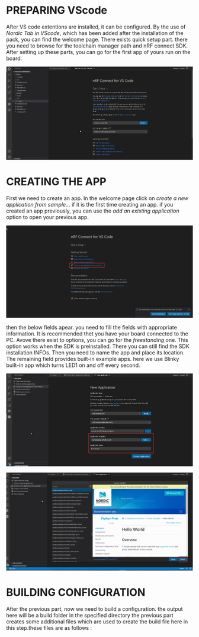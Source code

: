 # PREPARING VScode
After VS code extentions are installed, it can be configured. By the use of *Nordic Tab in VScode*, which has been added after the installation of the pack, you can find the welcome page.
There exists quick setup part. there you need to browse for the toolchain manager path and nRF connect SDK. After setting up these parts, you can go for the first app of yours run on the board.

![alt text](https://github.com/Sharif-Smart-and-Secure-Edge-Cloud-Lab/nRF52840/blob/farbod-yadollahi/nRF%20connect/setup.jpg)

# CREATING THE APP

First we need to create an app. In the welcome page click on *create a new application from sample...* if it is the first time creating an app. if you created an app previously, you can use the *add an existing application* option to open your previous app.

![alt text](https://github.com/Sharif-Smart-and-Secure-Edge-Cloud-Lab/nRF52840/blob/farbod-yadollahi/nRF%20connect/create%20app.jpg)

then the below fields apear. you need to fill the fields with appropriate information. It is recommended thet you have your board connected to the PC.
Avove there exist to options, you can go for the *freestanding* one. This option works when the SDK is preinstalled. 
There you can still find the SDK installation INFOs. Then you need to name the app and place its location. The remaining field provides built-in example apps. here we use Blinky built-in app which turns LED1 on and off every second.  

![alt text](https://github.com/Sharif-Smart-and-Secure-Edge-Cloud-Lab/nRF52840/blob/farbod-yadollahi/nRF%20connect/app%20fields.jpg)

![alt text](https://github.com/Sharif-Smart-and-Secure-Edge-Cloud-Lab/nRF52840/blob/farbod-yadollahi/nRF%20connect/built%20in%20apps.jpg)

# BUILDING CONFIGURATION
After the previous part, now we need to build a configuration. the output here will be a build folder in the specified directory
the previous part creates some additional files which are used to create the build file here in this step.these files are as follows :

